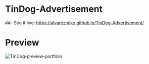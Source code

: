 # TinDog-Advertisement


##- See it live: https://alvarezmike.github.io/TinDog-Advertisement/

# Preview
![TinDog-preview-portfolio](https://user-images.githubusercontent.com/62731591/208800622-8c43aefb-8136-4653-82e8-ebf040cc1380.png)

